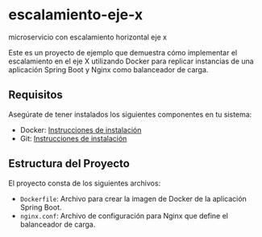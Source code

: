 # escalamiento-eje-x
microservicio con escalamiento horizontal eje x

Este es un proyecto de ejemplo que demuestra cómo implementar el escalamiento en el eje X utilizando Docker para replicar instancias de una aplicación Spring Boot y Nginx como balanceador de carga.

## Requisitos

Asegúrate de tener instalados los siguientes componentes en tu sistema:

- Docker: [Instrucciones de instalación](https://docs.docker.com/get-docker/)
- Git: [Instrucciones de instalación](https://git-scm.com/book/en/v2/Getting-Started-Installing-Git)

## Estructura del Proyecto

El proyecto consta de los siguientes archivos:

- `Dockerfile`: Archivo para crear la imagen de Docker de la aplicación Spring Boot.
- `nginx.conf`: Archivo de configuración para Nginx que define el balanceador de carga.
